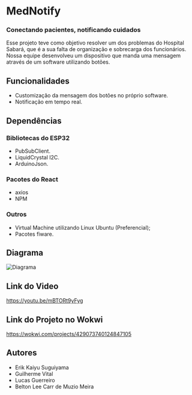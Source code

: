 # MedNotify
### Conectando pacientes, notificando cuidados
Esse projeto teve como objetivo resolver um dos problemas do Hospital Sabará, que é a sua falta de organização e sobrecarga dos funcionários. Nossa equipe desenvolveu um dispositivo que manda uma mensagem através de um software utilizando botões.
## Funcionalidades
- Customização da mensagem dos botões no próprio software.
- Notificação em tempo real.
## Dependências
### Bibliotecas do ESP32
- PubSubClient.
- LiquidCrystal I2C.
- ArduinoJson.
### Pacotes do React
- axios
- NPM
### Outros
- Virtual Machine utilizando Linux Ubuntu (Preferencial);
- Pacotes fiware.
## Diagrama
![Diagrama](https://github.com/user-attachments/assets/dc0a6a18-eec1-461d-a6d1-7318b6cec1dd)
## Link do Video
https://youtu.be/mBTORt9yFyg
## Link do Projeto no Wokwi
https://wokwi.com/projects/429073740124847105
## Autores
- Erik Kaiyu Suguiyama
- Guilherme Vital
- Lucas Guerreiro
- Belton Lee Carr de Muzio Meira
